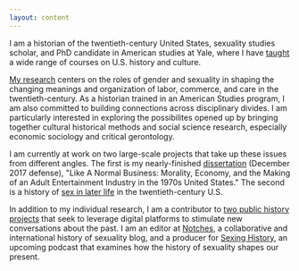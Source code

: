 ```yaml
---
layout: content
---
```

I am a historian of the twentieth-century United States, sexuality studies scholar, and PhD candidate in American studies at Yale, where I have [taught](/teaching) a wide range of courses on U.S. history and culture. 

[My research](/research) centers on the roles of gender and sexuality in shaping the changing meanings and organization of labor, commerce, and care in the twentieth-century. As a historian trained in an American Studies program, I am also committed to building connections across disciplinary divides. I am particularly interested in exploring the possibilites opened up by bringing together cultural historical methods and social science research, especially economic sociology and critical gerontology.

I am currently at work on two large-scale projects that take up these issues from different angles. The first is my nearly-finished [dissertation](/research#dissertation) (December 2017 defense), "Like A Normal Business: Morality, Economy, and the Making of an Adult Entertainment Industry in the 1970s United States." The second is a history of [sex in later life](/research#elder_intimacies) in the twentieth-century U.S. 

In addition to my individual research, I am a contributor to [two public history projects](/public_history) that seek to leverage digital platforms to stimulate new conversations about the past. I am an editor at [Notches](http://notchesblog.com), a collaborative and international history of sexuality blog, and a producer for [Sexing History](https://www.facebook.com/sexinghistory), an upcoming podcast that examines how the history of sexuality shapes our present. 
